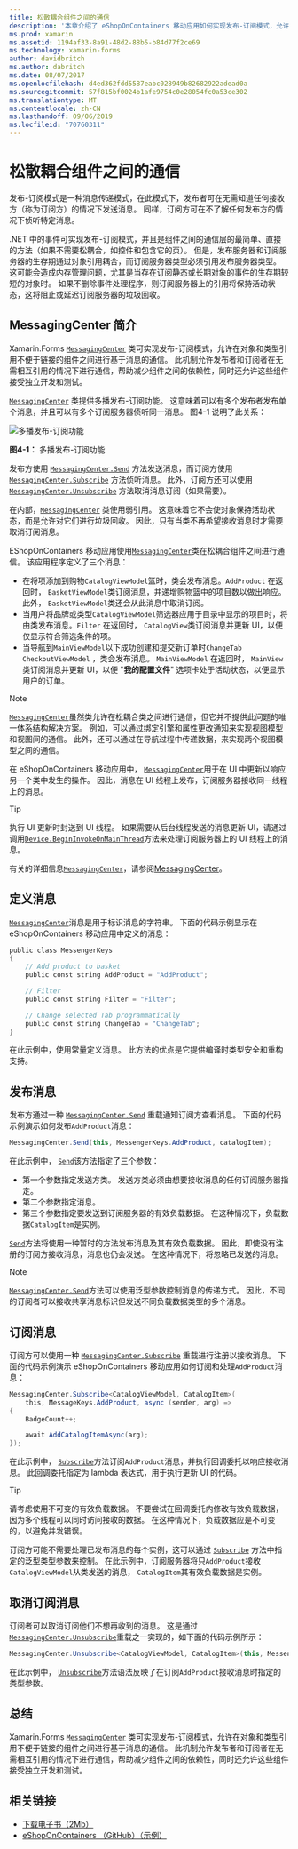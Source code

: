 ```yaml
---
title: 松散耦合组件之间的通信
description: '本章介绍了 eShopOnContainers 移动应用如何实现发布-订阅模式，允许在不方便地通过对象和类型引用进行链接的组件之间进行基于消息的通信 '
ms.prod: xamarin
ms.assetid: 1194af33-8a91-48d2-88b5-b84d77f2ce69
ms.technology: xamarin-forms
author: davidbritch
ms.author: dabritch
ms.date: 08/07/2017
ms.openlocfilehash: d4ed362fdd5587eabc028949b82682922adead0a
ms.sourcegitcommit: 57f815bf0024b1afe9754c0e28054fc0a53ce302
ms.translationtype: MT
ms.contentlocale: zh-CN
ms.lasthandoff: 09/06/2019
ms.locfileid: "70760311"
---
```

# <a name="communicating-between-loosely-coupled-components"></a>松散耦合组件之间的通信

发布-订阅模式是一种消息传递模式，在此模式下，发布者可在无需知道任何接收方（称为订阅方）的情况下发送消息。 同样，订阅方可在不了解任何发布方的情况下侦听特定消息。

.NET 中的事件可实现发布-订阅模式，并且是组件之间的通信层的最简单、直接的方法（如果不需要松耦合，如控件和包含它的页）。 但是，发布服务器和订阅服务器的生存期通过对象引用耦合，而订阅服务器类型必须引用发布服务器类型。 这可能会造成内存管理问题，尤其是当存在订阅静态或长期对象的事件的生存期较短的对象时。 如果不删除事件处理程序，则订阅服务器上的引用将保持活动状态，这将阻止或延迟订阅服务器的垃圾回收。

## <a name="introduction-to-messagingcenter"></a>MessagingCenter 简介

Xamarin.Forms [`MessagingCenter`](xref:Xamarin.Forms.MessagingCenter) 类可实现发布-订阅模式，允许在对象和类型引用不便于链接的组件之间进行基于消息的通信。 此机制允许发布者和订阅者在无需相互引用的情况下进行通信，帮助减少组件之间的依赖性，同时还允许这些组件接受独立开发和测试。

[`MessagingCenter`](xref:Xamarin.Forms.MessagingCenter) 类提供多播发布-订阅功能。 这意味着可以有多个发布者发布单个消息，并且可以有多个订阅服务器侦听同一消息。 图4-1 说明了此关系：

![](communicating-between-loosely-coupled-components-images/messagingcenter.png " 多播发布-订阅功能")

**图4-1：** 多播发布-订阅功能

发布方使用 [`MessagingCenter.Send`](xref:Xamarin.Forms.MessagingCenter.Send*) 方法发送消息，而订阅方使用 [`MessagingCenter.Subscribe`](xref:Xamarin.Forms.MessagingCenter.Subscribe*) 方法侦听消息。 此外，订阅方还可以使用 [`MessagingCenter.Unsubscribe`](xref:Xamarin.Forms.MessagingCenter.Unsubscribe*) 方法取消消息订阅（如果需要）。

在内部，[`MessagingCenter`](xref:Xamarin.Forms.MessagingCenter) 类使用弱引用。 这意味着它不会使对象保持活动状态，而是允许对它们进行垃圾回收。 因此，只有当类不再希望接收消息时才需要取消订阅消息。

EShopOnContainers 移动应用使用[`MessagingCenter`](xref:Xamarin.Forms.MessagingCenter)类在松耦合组件之间进行通信。 该应用程序定义了三个消息：

- 在将项添加到购物`CatalogViewModel`篮时，类会发布消息。`AddProduct` 在返回时， `BasketViewModel`类订阅消息，并递增购物篮中的项目数以做出响应。 此外， `BasketViewModel`类还会从此消息中取消订阅。
- 当用户将品牌或类型`CatalogViewModel`筛选器应用于目录中显示的项目时，将由类发布消息。`Filter` 在返回时， `CatalogView`类订阅消息并更新 UI，以便仅显示符合筛选条件的项。
- 当导航到`MainViewModel`以下成功创建和提交新订单时`ChangeTab` `CheckoutViewModel` ，类会发布消息。 `MainViewModel` 在返回时， `MainView`类订阅消息并更新 UI，以便 "**我的配置文件**" 选项卡处于活动状态，以便显示用户的订单。

> [!NOTE]
> [`MessagingCenter`](xref:Xamarin.Forms.MessagingCenter)虽然类允许在松耦合类之间进行通信，但它并不提供此问题的唯一体系结构解决方案。 例如，可以通过绑定引擎和属性更改通知来实现视图模型和视图间的通信。 此外，还可以通过在导航过程中传递数据，来实现两个视图模型之间的通信。

在 eShopOnContainers 移动应用中， [`MessagingCenter`](xref:Xamarin.Forms.MessagingCenter)用于在 UI 中更新以响应另一个类中发生的操作。 因此，消息在 UI 线程上发布，订阅服务器接收同一线程上的消息。

> [!TIP]
> 执行 UI 更新时封送到 UI 线程。 如果需要从后台线程发送的消息更新 UI，请通过调用[`Device.BeginInvokeOnMainThread`](xref:Xamarin.Forms.Device.BeginInvokeOnMainThread(System.Action))方法来处理订阅服务器上的 UI 线程上的消息。

有关的详细信息[`MessagingCenter`](xref:Xamarin.Forms.MessagingCenter)，请参阅[MessagingCenter](~/xamarin-forms/app-fundamentals/messaging-center.md)。

## <a name="defining-a-message"></a>定义消息

[`MessagingCenter`](xref:Xamarin.Forms.MessagingCenter)消息是用于标识消息的字符串。 下面的代码示例显示在 eShopOnContainers 移动应用中定义的消息：

```csharp
public class MessengerKeys  
{  
    // Add product to basket  
    public const string AddProduct = "AddProduct";  

    // Filter  
    public const string Filter = "Filter";  

    // Change selected Tab programmatically  
    public const string ChangeTab = "ChangeTab";  
}
```

在此示例中，使用常量定义消息。 此方法的优点是它提供编译时类型安全和重构支持。

## <a name="publishing-a-message"></a>发布消息

发布方通过一种 [`MessagingCenter.Send`](xref:Xamarin.Forms.MessagingCenter.Send*) 重载通知订阅方查看消息。 下面的代码示例演示如何发布`AddProduct`消息：

```csharp
MessagingCenter.Send(this, MessengerKeys.AddProduct, catalogItem);
```

在此示例中， [`Send`](xref:Xamarin.Forms.MessagingCenter.Send*)该方法指定了三个参数：

- 第一个参数指定发送方类。 发送方类必须由想要接收消息的任何订阅服务器指定。
- 第二个参数指定消息。
- 第三个参数指定要发送到订阅服务器的有效负载数据。 在这种情况下，负载数据`CatalogItem`是实例。

[`Send`](xref:Xamarin.Forms.MessagingCenter.Send*)方法将使用一种暂时的方法发布消息及其有效负载数据。 因此，即使没有注册的订阅方接收消息，消息也仍会发送。 在这种情况下，将忽略已发送的消息。

> [!NOTE]
> [`MessagingCenter.Send`](xref:Xamarin.Forms.MessagingCenter.Send*)方法可以使用泛型参数控制消息的传递方式。 因此，不同的订阅者可以接收共享消息标识但发送不同负载数据类型的多个消息。

## <a name="subscribing-to-a-message"></a>订阅消息

订阅方可以使用一种 [`MessagingCenter.Subscribe`](xref:Xamarin.Forms.MessagingCenter.Subscribe*) 重载进行注册以接收消息。 下面的代码示例演示 eShopOnContainers 移动应用如何订阅和处理`AddProduct`消息：

```csharp
MessagingCenter.Subscribe<CatalogViewModel, CatalogItem>(  
    this, MessageKeys.AddProduct, async (sender, arg) =>  
{  
    BadgeCount++;  

    await AddCatalogItemAsync(arg);  
});
```

在此示例中， [`Subscribe`](xref:Xamarin.Forms.MessagingCenter.Subscribe*)方法订阅`AddProduct`消息，并执行回调委托以响应接收消息。 此回调委托指定为 lambda 表达式，用于执行更新 UI 的代码。

> [!TIP]
> 请考虑使用不可变的有效负载数据。 不要尝试在回调委托内修改有效负载数据，因为多个线程可以同时访问接收的数据。 在这种情况下，负载数据应是不可变的，以避免并发错误。

订阅方可能不需要处理已发布消息的每个实例，这可以通过 [`Subscribe`](xref:Xamarin.Forms.MessagingCenter.Subscribe*) 方法中指定的泛型类型参数来控制。 在此示例中，订阅服务器将只`AddProduct`接收`CatalogViewModel`从类发送的消息， `CatalogItem`其有效负载数据是实例。

## <a name="unsubscribing-from-a-message"></a>取消订阅消息

订阅者可以取消订阅他们不想再收到的消息。 这是通过[`MessagingCenter.Unsubscribe`](xref:Xamarin.Forms.MessagingCenter.Unsubscribe*)重载之一实现的，如下面的代码示例所示：

```csharp
MessagingCenter.Unsubscribe<CatalogViewModel, CatalogItem>(this, MessengerKeys.AddProduct);
```

在此示例中， [`Unsubscribe`](xref:Xamarin.Forms.MessagingCenter.Unsubscribe*)方法语法反映了在订阅`AddProduct`接收消息时指定的类型参数。

## <a name="summary"></a>总结

Xamarin.Forms [`MessagingCenter`](xref:Xamarin.Forms.MessagingCenter) 类可实现发布-订阅模式，允许在对象和类型引用不便于链接的组件之间进行基于消息的通信。 此机制允许发布者和订阅者在无需相互引用的情况下进行通信，帮助减少组件之间的依赖性，同时还允许这些组件接受独立开发和测试。

## <a name="related-links"></a>相关链接

- [下载电子书（2Mb）](https://aka.ms/xamarinpatternsebook)
- [eShopOnContainers （GitHub）（示例）](https://github.com/dotnet-architecture/eShopOnContainers)
